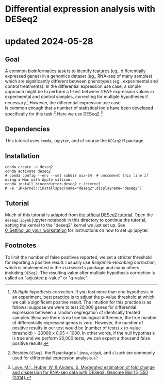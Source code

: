 # Differential expression analysis with DESeq2

# updated 2024-05-28

## Goal
A common bioinformatics task is to identify features (eg., differentially expressed genes) in a genomics dataset (eg., RNA-seq of many samples) which are significantly different between phenotypes (eg., experimental and control treatments). 
In the differential expression use case, a simple approach might be to perform a t-test between *GENE* expression values in experimental and control samples, correcting for multiple hypotheses if necessary.[^1] However, the differential expression use case   
is common enough that a number of statistical tools have been developed specifically for this task.[^2] Here we use DESeq2.[^3]

## Dependencies

This tutorial uses `conda`, `jupyter`, and of course the `DESeq2` R package.

## Installation
```
conda create -n deseq2
conda activate deseq2
# conda config --env --set subdir osx-64  # uncomment this line if using a Mac with Apple silicon.
conda install bioconductor-deseq2 r-irkernel
R -e 'IRkernel::installspec(name="deseq2",displayname="deseq2")'
```

## Tutorial

Much of this tutorial is adapted from [the official DESeq2 tutorial](https://www.bioconductor.org/packages/release/bioc/vignettes/DESeq2/inst/doc/DESeq2.html). 
Open the `deseq2.ipynb` jupyter notebook in this directory to continue the tutorial, setting the kernel to the "deseq2" kernel we just set up. 
See [0_Setting_up_your_workstation](../0_Setting_up_your_workstation) for instructions on how to set up jupyter.

## Footnotes

[^1]: *Multiple hypothesis correction.* If you test more than one hypothesis in an experiment, best practice is to adjust the p-value threshold at which we call a significant positive result. The intuition for this practice is as follows: suppose we were to test 
20,000 genes for differential expression between a random segregation of identically treated samples. Because there is no true biological difference, the true number of differentially expressed genes is zero. However, the number of positive results in our test 
would be (number of tests) x (p-value threshold) = 20000 x 0.05 = 1000. In other words, if the null hypothesis is true and we perform 20,000 tests, we can expect a thousand false positive results. 
  
To limit the number of false positives reported, we set a stricter threshold for reporting a positive result. I usually use *Benjamini-Hochberg correction*, which is implemented in the `statsmodels` package and many others including `DESeq2`. The resulting
value after multiple hypothesis correction is called an "adjusted p-value" or "q-value".

[^2]: Besides `DESeq2`, the R packages `limma`, `edgeR`, and `sleuth` are commonly used for differential expression analysis.

[^3]: [Love, M.I., Huber, W. & Anders, S. Moderated estimation of fold change and dispersion for RNA-seq data with DESeq2. Genome Biol 15, 550 (2014).](https://doi.org/10.1186/s13059-014-0550-8)
